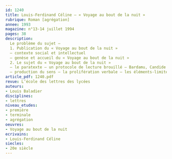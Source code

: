 ```yaml
---
id: 1240
title: Louis-Ferdinand Céline – « Voyage au bout de la nuit »
rubrique: Roman [agrégation]
annee: 1993
magazine: n°13-14 juillet 1994
pages: 38
description: 
  Le problème du sujet – 
  1. Publication du « Voyage au bout de la nuit »
  – contexte social et intellectuel
  – genèse et accueil du « Voyage au bout de la nuit »
  2. Le sujet du « Voyage au bout de la nuit »
  – le paratexte – un protocole de lecture brouillé – Bardamu, Candide du XXe siècle ? ; brouillage de l’indexation allégorique
  – production du sens – la prolifération verbale – les éléments-limites – un roman des mots ; les codes de la signification – la nausée de Céline (le code de l’action – une vaine mobilité ; le code gnomique – un digest de l’actualité et une critique universelle ; le code herméneutique – la mort et les mots ; structures thématiques du voyage – l’univers fluide ; code symbolique – la nuit et le double)
article_pdf: 1240.pdf
revue: L’école des lettres des lycées
auteurs:
- Louis Baladier
disciplines:
- lettres
niveau_etudes:
- première
- terminale
- agrégation
oeuvres:
- Voyage au bout de la nuit
ecrivains:
- Louis-Ferdinand Céline
siecles:
- 20e siècle
---
```

